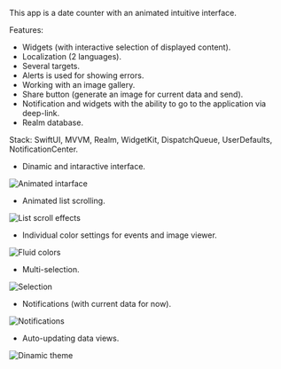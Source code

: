 This app is a date counter with an animated intuitive interface.

Features:
- Widgets (with interactive selection of displayed content).
- Localization (2 languages).
- Several targets.
- Alerts is used for showing errors.
- Working with an image gallery.
- Share button (generate an image for current data and send).
- Notification and widgets with the ability to go to the application via deep-link.
- Realm database.

Stack: SwiftUI, MVVM, Realm, WidgetKit, DispatchQueue, UserDefaults, NotificationCenter.


- Dinamic and intaractive interface.

![Animated intarface](https://github.com/mirror-voly/Day-to-Days/blob/main/Presentation/InShot_20241102_185553722.gif)
- Animated list scrolling.

![List scroll effects](https://github.com/mirror-voly/Day-to-Days/blob/main/Presentation/InShot_20241102_180318678.gif)
- Individual color settings for events and image viewer.

![Fluid colors](https://github.com/mirror-voly/Day-to-Days/blob/main/Presentation/InShot_20241102_182353378.gif)
- Multi-selection.

![Selection](https://github.com/mirror-voly/Day-to-Days/blob/main/Presentation/InShot_20241102_183603284.gif)
- Notifications (with current data for now).

![Notifications](https://github.com/mirror-voly/Day-to-Days/blob/main/Presentation/InShot_20241102_184727456.gif)
- Auto-updating data views.

![Dinamic theme](https://github.com/mirror-voly/Day-to-Days/blob/main/Presentation/InShot_20241102_185033106.gif)
